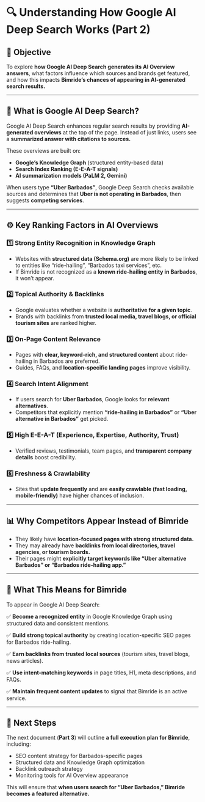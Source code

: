 # 🔍 Understanding How Google AI Deep Search Works (Part 2)

## 🎯 Objective

To explore **how Google AI Deep Search generates its AI Overview answers**, what factors influence which sources and brands get featured, and how this impacts **Bimride’s chances of appearing in AI-generated search results.**

---

## 🧠 What is Google AI Deep Search?

Google AI Deep Search enhances regular search results by providing **AI-generated overviews** at the top of the page. Instead of just links, users see a **summarized answer with citations to sources.**

These overviews are built on:

* **Google’s Knowledge Graph** (structured entity-based data)
* **Search Index Ranking (E-E-A-T signals)**
* **AI summarization models (PaLM 2, Gemini)**

When users type **“Uber Barbados”**, Google Deep Search checks available sources and determines that **Uber is not operating in Barbados**, then suggests **competing services**.

---

## ⚙️ Key Ranking Factors in AI Overviews

### 1️⃣ Strong Entity Recognition in Knowledge Graph

* Websites with **structured data (Schema.org)** are more likely to be linked to entities like “ride-hailing”, “Barbados taxi services”, etc.
* If Bimride is not recognized as a **known ride-hailing entity in Barbados**, it won’t appear.

### 2️⃣ Topical Authority & Backlinks

* Google evaluates whether a website is **authoritative for a given topic**.
* Brands with backlinks from **trusted local media, travel blogs, or official tourism sites** are ranked higher.

### 3️⃣ On-Page Content Relevance

* Pages with **clear, keyword-rich, and structured content** about ride-hailing in Barbados are preferred.
* Guides, FAQs, and **location-specific landing pages** improve visibility.

### 4️⃣ Search Intent Alignment

* If users search for **Uber Barbados**, Google looks for **relevant alternatives**.
* Competitors that explicitly mention **“ride-hailing in Barbados”** or **“Uber alternative in Barbados”** get picked.

### 5️⃣ High E-E-A-T (Experience, Expertise, Authority, Trust)

* Verified reviews, testimonials, team pages, and **transparent company details** boost credibility.

### 6️⃣ Freshness & Crawlability

* Sites that **update frequently** and are **easily crawlable (fast loading, mobile-friendly)** have higher chances of inclusion.

---

## 📊 Why Competitors Appear Instead of Bimride

* They likely have **location-focused pages with strong structured data.**
* They may already have **backlinks from local directories, travel agencies, or tourism boards.**
* Their pages might **explicitly target keywords like “Uber alternative Barbados” or “Barbados ride-hailing app.”**

---

## 🚦 What This Means for Bimride

To appear in Google AI Deep Search:

✅ **Become a recognized entity** in Google Knowledge Graph using structured data and consistent mentions.

✅ **Build strong topical authority** by creating location-specific SEO pages for Barbados ride-hailing.

✅ **Earn backlinks from trusted local sources** (tourism sites, travel blogs, news articles).

✅ **Use intent-matching keywords** in page titles, H1, meta descriptions, and FAQs.

✅ **Maintain frequent content updates** to signal that Bimride is an active service.

---

## 📌 Next Steps

The next document (**Part 3**) will outline **a full execution plan for Bimride**, including:

* SEO content strategy for Barbados-specific pages
* Structured data and Knowledge Graph optimization
* Backlink outreach strategy
* Monitoring tools for AI Overview appearance

This will ensure that **when users search for “Uber Barbados,” Bimride becomes a featured alternative.**
